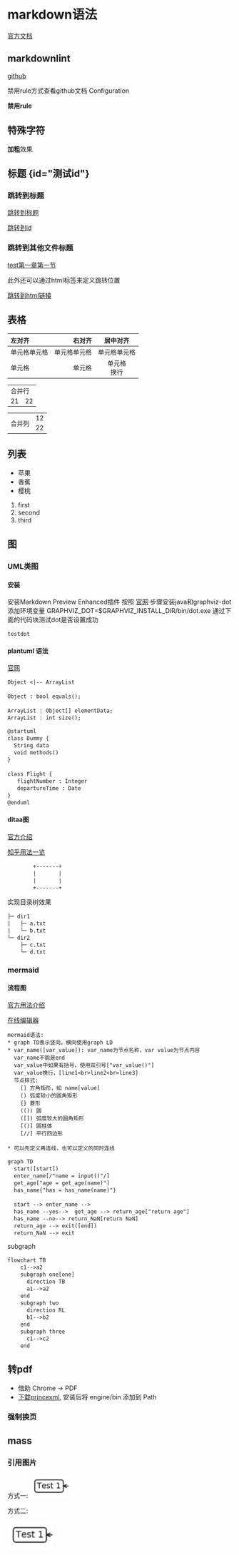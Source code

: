 # markdown语法

[官方文档](https://markdown.com.cn/)

## markdownlint

[github](https://github.com/DavidAnson/markdownlint/tree/v0.28.2)

禁用rule方式查看github文档 Configuration

<!-- markdownlint-disable-next-line no-emphasis-as-heading -->
**禁用rule**

## 特殊字符

**加粗**效果

## 标题 {id="测试id"}

### 跳转到标题

[跳转到标题](#标题)

[跳转到id](#测试id)

### 跳转到其他文件标题

[test第一章第一节](./test.md#11-第一节)

此外还可以通过html标签来定义跳转位置

<a id="html-jump-mark"></a>

[跳转到html链接](#html-jump-mark)

## 表格

| 左对齐 | 右对齐 | 居中对齐 |
| :-- | --: | :--: |
| 单元格单元格 | 单元格单元格 | 单元格单元格 |
| 单元格 | 单元格 | 单元格 <br> 换行 |

<table>
  <tr>
    <td colspan="2">合并行</td>
  </tr>
  <tr>
    <td>21</td>
    <td>22</td>
  </tr>
</table>

<table>
    <tr>
        <td rowspan="2">合并列</td>
        <td>12</td>
    </tr>
    <tr>
        <td>22</td>
    </tr>
</table>

## 列表

* 苹果
* 香蕉
* 樱桃

1. first
2. second
3. third

## 图

### UML类图

#### 安装

安装Markdown Preview Enhanced插件
按照 [官网](https://plantuml.com/zh/starting) 步骤安装java和graphviz-dot
添加环境变量 GRAPHVIZ_DOT=$GRAPHVIZ_INSTALL_DIR/bin/dot.exe
通过下面的代码块测试dot是否设置成功

```puml
testdot
```

#### plantuml 语法

[官网](https://plantuml.com/zh)

```puml
Object <|-- ArrayList

Object : bool equals();

ArrayList : Object[] elementData;
ArrayList : int size();
```

```puml
@startuml
class Dummy {
  String data
  void methods()
}

class Flight {
   flightNumber : Integer
   departureTime : Date
}
@enduml
```

#### ditaa图

[官方介绍](https://plantuml.com/zh/ditaa)

[知乎用法一览](https://zhuanlan.zhihu.com/p/429506479)

```ditaa {cmd=true args=["-E"]}
        +-------+
        |       |
        |       | 
        +-------+
```

实现目录树效果

```ditaa {cmd=true args=["-E"]}
├─ dir1
|   ├─ a.txt
|   └─ b.txt
└─ dir2
    ├─ c.txt
    └─ d.txt
```

### mermaid

#### 流程图

[官方用法介绍](https://mermaid-js.github.io/mermaid/#/flowchart)

[在线编辑器](https://mermaid-js.github.io/mermaid-live-editor/edit)

```text
mermaid语法:
* graph TD表示竖向，横向使用graph LD
* var_name([var_value]): var_name为节点名称，var value为节点内容
  var_name不能是end
  var_value中如果有括号，使用双引号["var_value()"]
  var_value换行，[line1<br>line2<br>line3]
  节点样式:
    [] 方角矩形，如 name[value]
    () 弧度较小的圆角矩形
    {} 菱形
    (()) 圆
    ([]) 弧度较大的圆角矩形
    [()] 圆柱体
    [//] 平行四边形

* 可以先定义再连线，也可以定义的同时连线
```

```mermaid
graph TD
  start([start])
  enter_name[/"name = input()"/]
  get_age["age = get_age(name)"]
  has_name{"has = has_name(name)"}

  start --> enter_name -->
  has_name --yes-->  get_age --> return_age["return age"]
  has_name --no--> return_NaN[return NaN]
  return_age --> exit([end])
  return_NaN --> exit
```

subgraph

```mermaid
flowchart TB
    c1-->a2
    subgraph one[one]
      direction TB
      a1-->a2
    end
    subgraph two
      direction RL
      b1-->b2
    end
    subgraph three
      c1-->c2
    end
```

## 转pdf

* 借助 Chrome -> PDF
* [下载princexml](https://www.princexml.com/download/), 安装后将 engine/bin 添加到 Path

### 强制换页

<div style="page-break-before: always;"></div>

## mass

### 引用图片

方式一: ![rp_mark](./pics/reference_pic.png)

方式二:

<div><img src="./pics/reference_pic.png", width="20%"></div>
